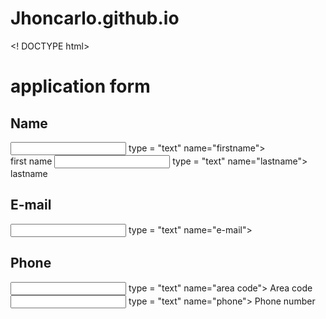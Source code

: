# Jhoncarlo.github.io
<! DOCTYPE html>
<html >
  <head >
   <title ></title >
   <body>
     <div class = " appform" ><h1> application form</h1></div>
      <div class  = "name">
      <form>
      <div id = "name" >
       <h2 class = "name" > Name </h2>
        <input class = "firstname"> type = "text"  name="firstname"> <br>
        <label class ="first label" >first name </label>
         <input class = "lastname"> type = "text"  name="lastname"> <br>
          <label class ="last label" >lastname </label>
  </div>

<h2 class = "name" > E-mail</h2>
<input class = "e-mail"> type = "text"  name="e-mail">

<h2 class = "name" > Phone</h2>
<input class = "code"> type = "text"  name="area code">
<label class ="area code" > Area code</label>
<input class = "number"> type = "text"  name="phone">
<label class ="phone number "> Phone number</label>








